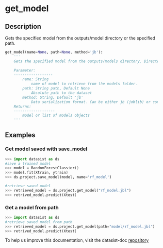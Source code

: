 # get\_model

## Description

Gets the specified model from the outputs/model directory or the specified path. 

```python
get_model(name=None, path=None, method='jb'):
    '''
    Gets the specified model from the outputs/models directory. Directory structure must have been created using the datasist start_project function.
    
    Parameter:
    ------------------
        name: String
            name of model to retrieve from the models folder. 
        path: String path, Default None
            Absolute path to the dataset
        method: String, Default 'jb'
            Data serialization format. Can be either jb (joblib) or csv.
    Returns:
    -------------------
        model or list of models objects
    '''
```

## Examples

### Get model saved with save\_model

```python
>>> import datasist as ds
#save a trained model
>>> model = RandomForestClassier()
>>> model.fit(Xtrain, ytrain)
>>> ds.project.save_model(model, name='rf_model')

#retrieve saved model
>>> retrieved_model = ds.project.get_model("rf_model.jbl")
>>> retrived_model.predict(Xtest)

```

### Get a model from path

```python
>>> import datasist as ds
#retrieve saved model from path
>>> retrieved_model = ds.project.get_model(path="model/rf_model.jbl")
>>> retrived_model.predict(Xtest)
```

To help us improve this documentation, visit the datasist-doc [repository](https://github.com/risenW/datasist-doc) 

